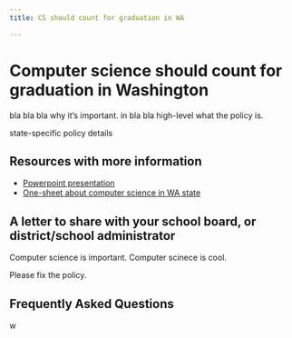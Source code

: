 ```yaml
---
title: CS should count for graduation in WA

---
```


# Computer science should count for graduation in Washington

bla bla bla  why it’s important. in <state name>  bla bla high-level what the policy is.

state-specific policy details

## Resources with more information
* [Powerpoint presentation](/files/computer_science_advocacy.pptx)
* [One-sheet about computer science in WA state](/files/states/WA.pdf)



## A letter to share with your school board, or district/school administrator

Computer science is important. Computer scinece is cool.

Please fix the policy.


## Frequently Asked Questions



w
